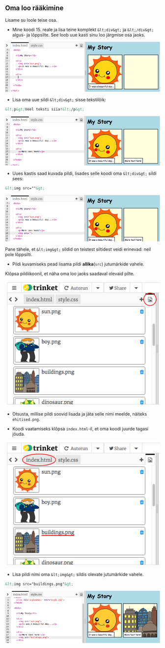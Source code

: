 ## Oma loo rääkimine

Lisame su loole teise osa.

+ Mine koodi 15. reale ja lisa teine komplekt `&lt;div&gt;` ja `&lt;/div&gt;` algus- ja lõppsilte. See loob uue kasti sinu loo järgmise osa jaoks.

![kuvatõmmis](images/story-div.png)

+ Lisa oma uue sildi `&lt;div&gt;` sisse tekstilõik:

```html
&lt;p&gt;Veel teksti siia!&lt;/p&gt;
```

![kuvatõmmis](images/story-paragraph.png)

+ Uues kastis saad kuvada pildi, lisades selle koodi oma `&lt;div&gt;` sildi sees:

```html
&lt;img src=""&gt;
```

![kuvatõmmis](images/story-img-tag.png)

Pane tähele, et `&lt;img&gt;` sildid on teistest siltidest veidi erinevad: neil pole lõppsilti.

+ Pildi kuvamiseks pead lisama pildi **allika**(`src`) jutumärkide vahele.

Klõpsa pildiikoonil, et näha oma loo jaoks saadaval olevaid pilte.

![kuvatõmmis](images/story-see-images.png)

+ Otsusta, millise pildi soovid lisada ja jäta selle nimi meelde, näiteks `ehitised.png`.

+ Koodi vaatamiseks klõpsa `index.html`-il, et oma koodi juurde tagasi jõuda.

![kuvatõmmis](images/story-image-name.png)

+ Lisa pildi nimi oma `&lt;img&gt;` sildis olevate jutumärkide vahele.

```html
&lt;img src="buildings.png"&gt;
```

![kuvatõmmis](images/story-image-name-add.png)